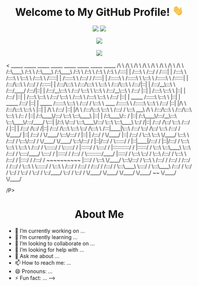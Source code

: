 <h1 align="center">Welcome to My GitHub Profile! <img src="https://github.com/Navnedia/Navnedia/blob/1da032ffcadf1ec29019d822b7c71500d97ff29f/wave.gif" width="30px"></h1>
<p align="center">
	<img src="https://github-readme-stats.vercel.app/api?username=Navnedia&bg_color=292a36&title_color=913937&text_color=f2e8e7&icon_color=77b0ca&show_icons=true&count_private=true&hide_border=true" width=421>
	<img src="https://github-readme-streak-stats.herokuapp.com/?user=Navnedia&theme=dark&hide_border=true&date_format=M%20j%5B%2C%20Y%5D&background=292A36&ring=913937&currStreakLabel=77B0CA&sideLabels=F2E8E7&sideNums=F2E8E7&currStreakNum=F2E8E7&stroke=F2E8E7" width=421>
</p>
<p align="center">
	<img src="https://activity-graph.herokuapp.com/graph?username=Navnedia&color=f2e8e7&point=77b0ca&line=913937&area_color=913937&bg_color=292a36&area=true&hide_border=true">
</p>
<p align="center">
	<img src="https://komarev.com/ghpvc/?username=Navnedia&style=flat&color=red">
</p>
<p><
          _____                    _____                    _____                    _____                    _____                    _____                    _____                    _____          
         /\    \                  /\    \                  /\    \                  /\    \                  /\    \                  /\    \                  /\    \                  /\    \         
        /::\____\                /::\    \                /::\____\                /::\____\                /::\    \                /::\    \                /::\    \                /::\    \        
       /::::|   |               /::::\    \              /:::/    /               /::::|   |               /::::\    \              /::::\    \               \:::\    \              /::::\    \       
      /:::::|   |              /::::::\    \            /:::/    /               /:::::|   |              /::::::\    \            /::::::\    \               \:::\    \            /::::::\    \      
     /::::::|   |             /:::/\:::\    \          /:::/    /               /::::::|   |             /:::/\:::\    \          /:::/\:::\    \               \:::\    \          /:::/\:::\    \     
    /:::/|::|   |            /:::/__\:::\    \        /:::/____/               /:::/|::|   |            /:::/__\:::\    \        /:::/  \:::\    \               \:::\    \        /:::/__\:::\    \    
   /:::/ |::|   |           /::::\   \:::\    \       |::|    |               /:::/ |::|   |           /::::\   \:::\    \      /:::/    \:::\    \              /::::\    \      /::::\   \:::\    \   
  /:::/  |::|   | _____    /::::::\   \:::\    \      |::|    |     _____    /:::/  |::|   | _____    /::::::\   \:::\    \    /:::/    / \:::\    \    ____    /::::::\    \    /::::::\   \:::\    \  
 /:::/   |::|   |/\    \  /:::/\:::\   \:::\    \     |::|    |    /\    \  /:::/   |::|   |/\    \  /:::/\:::\   \:::\    \  /:::/    /   \:::\ ___\  /\   \  /:::/\:::\    \  /:::/\:::\   \:::\    \ 
/:: /    |::|   /::\____\/:::/  \:::\   \:::\____\    |::|    |   /::\____\/:: /    |::|   /::\____\/:::/__\:::\   \:::\____\/:::/____/     \:::|    |/::\   \/:::/  \:::\____\/:::/  \:::\   \:::\____\
\::/    /|::|  /:::/    /\::/    \:::\  /:::/    /    |::|    |  /:::/    /\::/    /|::|  /:::/    /\:::\   \:::\   \::/    /\:::\    \     /:::|____|\:::\  /:::/    \::/    /\::/    \:::\  /:::/    /
 \/____/ |::| /:::/    /  \/____/ \:::\/:::/    /     |::|    | /:::/    /  \/____/ |::| /:::/    /  \:::\   \:::\   \/____/  \:::\    \   /:::/    /  \:::\/:::/    / \/____/  \/____/ \:::\/:::/    / 
         |::|/:::/    /            \::::::/    /      |::|____|/:::/    /           |::|/:::/    /    \:::\   \:::\    \       \:::\    \ /:::/    /    \::::::/    /                    \::::::/    /  
         |::::::/    /              \::::/    /       |:::::::::::/    /            |::::::/    /      \:::\   \:::\____\       \:::\    /:::/    /      \::::/____/                      \::::/    /   
         |:::::/    /               /:::/    /        \::::::::::/____/             |:::::/    /        \:::\   \::/    /        \:::\  /:::/    /        \:::\    \                      /:::/    /    
         |::::/    /               /:::/    /          ~~~~~~~~~~                   |::::/    /          \:::\   \/____/          \:::\/:::/    /          \:::\    \                    /:::/    /     
         /:::/    /               /:::/    /                                        /:::/    /            \:::\    \               \::::::/    /            \:::\    \                  /:::/    /      
        /:::/    /               /:::/    /                                        /:::/    /              \:::\____\               \::::/    /              \:::\____\                /:::/    /       
        \::/    /                \::/    /                                         \::/    /                \::/    /                \::/____/                \::/    /                \::/    /        
         \/____/                  \/____/                                           \/____/                  \/____/                  ~~                       \/____/                  \/____/         
                                                                                                                                                                                                        
/P>

<h1 align="center">About Me</h1>

- 🔭 I’m currently working on ...
- 🌱 I’m currently learning ...
- 👯 I’m looking to collaborate on ...
- 🤔 I’m looking for help with ...
- 💬 Ask me about ...
- 📫 How to reach me: ...
- 😄 Pronouns: ...
- ⚡ Fun fact: ...
-->
